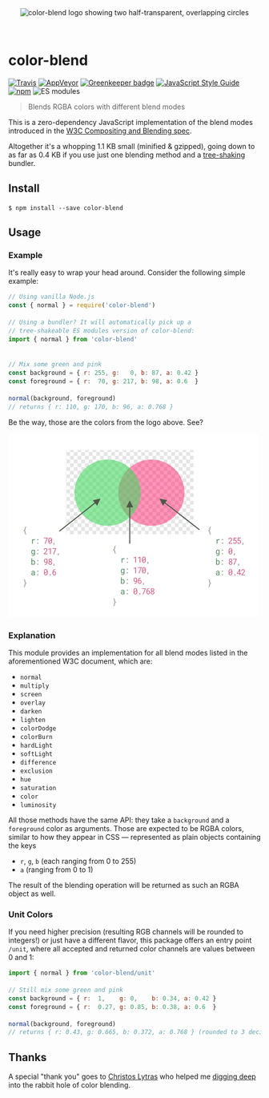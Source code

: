 <div align="center">
  <br>
  <br>

  ![color-blend logo showing two half-transparent, overlapping circles](https://cdn.rawgit.com/Loilo/color-blend/61bf569a/color-blend.svg)

  <br>
</div>

# color-blend

[![Travis](https://img.shields.io/travis/Loilo/color-blend.svg?label=unix&logo=travis)](https://travis-ci.org/Loilo/color-blend)
[![AppVeyor](https://img.shields.io/appveyor/ci/Loilo/color-blend.svg?label=windows&logo=appveyor)](https://ci.appveyor.com/project/Loilo/color-blend)
[![Greenkeeper badge](https://badges.greenkeeper.io/Loilo/color-blend.svg)](https://greenkeeper.io/)
[![JavaScript Style Guide](https://img.shields.io/badge/code_style-standard-brightgreen.svg)](https://standardjs.com)
[![npm](https://img.shields.io/npm/v/color-blend.svg)](https://npmjs.com/package/color-blend)
![ES modules](https://img.shields.io/badge/style-tree--shakeable-green.svg?style=flat&label=esm)

> Blends RGBA colors with different blend modes

This is a zero-dependency JavaScript implementation of the blend modes introduced in the [W3C Compositing and Blending spec](https://www.w3.org/TR/compositing-1/).

Altogether it's a whopping 1.1 KB small (minified & gzipped), going down to as far as 0.4 KB if you use just one blending method and a [tree-shaking](https://en.wikipedia.org/wiki/Tree_shaking) bundler.

## Install
```console
$ npm install --save color-blend
```

## Usage

### Example
It's really easy to wrap your head around. Consider the following simple example:

```js
// Using vanilla Node.js
const { normal } = require('color-blend')

// Using a bundler? It will automatically pick up a
// tree-shakeable ES modules version of color-blend:
import { normal } from 'color-blend'


// Mix some green and pink
const background = { r: 255, g:   0, b: 87, a: 0.42 }
const foreground = { r:  70, g: 217, b: 98, a: 0.6  }

normal(background, foreground)
// returns { r: 110, g: 170, b: 96, a: 0.768 }
```

Be the way, those are the colors from the logo above. See?

![Visual representation of the example code](explanation.png)

### Explanation
This module provides an implementation for all blend modes listed in the aforementioned W3C document, which are:

* `normal`
* `multiply`
* `screen`
* `overlay`
* `darken`
* `lighten`
* `colorDodge`
* `colorBurn`
* `hardLight`
* `softLight`
* `difference`
* `exclusion`
* `hue`
* `saturation`
* `color`
* `luminosity`

All those methods have the same API: they take a `background` and a `foreground` color as arguments.
Those are expected to be RGBA colors, similar to how they appear in CSS — represented as plain objects containing the keys

* `r`, `g`, `b` (each ranging from 0 to 255)
* `a` (ranging from 0 to 1)

The result of the blending operation will be returned as such an RGBA object as well.

### Unit Colors
If you need higher precision (resulting RGB channels will be rounded to integers!) or just have a different flavor, this package offers an entry point `/unit`, where all accepted and returned color channels are values between 0 and 1:

```javascript
import { normal } from 'color-blend/unit'

// Still mix some green and pink
const background = { r:  1,    g: 0,    b: 0.34, a: 0.42 }
const foreground = { r:  0.27, g: 0.85, b: 0.38, a: 0.6  }

normal(background, foreground)
// returns { r: 0.43, g: 0.665, b: 0.372, a: 0.768 } (rounded to 3 decimals)
```

## Thanks
A special "thank you" goes to [Christos Lytras](https://github.com/clytras) who helped me [digging deep](https://stackoverflow.com/questions/40796852/mix-two-non-opaque-colors-with-hue-blend-mode) into the rabbit hole of color blending.
